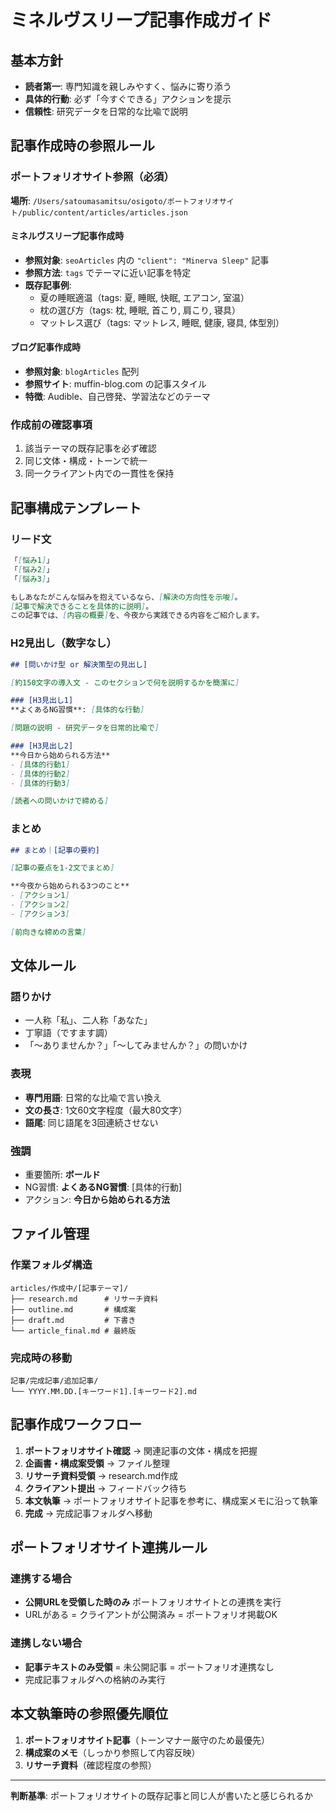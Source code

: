 # ミネルヴスリープ記事作成ガイド

## 基本方針
- **読者第一**: 専門知識を親しみやすく、悩みに寄り添う
- **具体的行動**: 必ず「今すぐできる」アクションを提示
- **信頼性**: 研究データを日常的な比喩で説明

## 記事作成時の参照ルール

### ポートフォリオサイト参照（必須）
**場所**: `/Users/satoumasamitsu/osigoto/ポートフォリオサイト/public/content/articles/articles.json`

#### ミネルヴスリープ記事作成時
- **参照対象**: `seoArticles` 内の `"client": "Minerva Sleep"` 記事
- **参照方法**: `tags` でテーマに近い記事を特定
- **既存記事例**:
  - 夏の睡眠適温（tags: 夏, 睡眠, 快眠, エアコン, 室温）
  - 枕の選び方（tags: 枕, 睡眠, 首こり, 肩こり, 寝具）
  - マットレス選び（tags: マットレス, 睡眠, 健康, 寝具, 体型別）

#### ブログ記事作成時
- **参照対象**: `blogArticles` 配列
- **参照サイト**: muffin-blog.com の記事スタイル
- **特徴**: Audible、自己啓発、学習法などのテーマ

### 作成前の確認事項
1. 該当テーマの既存記事を必ず確認
2. 同じ文体・構成・トーンで統一
3. 同一クライアント内での一貫性を保持

## 記事構成テンプレート

### リード文
```markdown
「[悩み1]」
「[悩み2]」  
「[悩み3]」

もしあなたがこんな悩みを抱えているなら、[解決の方向性を示唆]。
[記事で解決できることを具体的に説明]。
この記事では、[内容の概要]を、今夜から実践できる内容をご紹介します。
```

### H2見出し（数字なし）
```markdown
## [問いかけ型 or 解決策型の見出し]

[約150文字の導入文 - このセクションで何を説明するかを簡潔に]

### [H3見出し1]
**よくあるNG習慣**: [具体的な行動]

[問題の説明 - 研究データを日常的比喩で]

### [H3見出し2] 
**今日から始められる方法**
- [具体的行動1]
- [具体的行動2] 
- [具体的行動3]

[読者への問いかけで締める]
```

### まとめ
```markdown
## まとめ｜[記事の要約]

[記事の要点を1-2文でまとめ]

**今夜から始められる3つのこと**
- [アクション1]
- [アクション2]
- [アクション3]

[前向きな締めの言葉]
```

## 文体ルール

### 語りかけ
- 一人称「私」、二人称「あなた」
- 丁寧語（ですます調）
- 「〜ありませんか？」「〜してみませんか？」の問いかけ

### 表現
- **専門用語**: 日常的な比喩で言い換え
- **文の長さ**: 1文60文字程度（最大80文字）
- **語尾**: 同じ語尾を3回連続させない

### 強調
- 重要箇所: **ボールド**
- NG習慣: **よくあるNG習慣**: [具体的行動]
- アクション: **今日から始められる方法**

## ファイル管理

### 作業フォルダ構造
```
articles/作成中/[記事テーマ]/
├── research.md      # リサーチ資料
├── outline.md       # 構成案
├── draft.md         # 下書き
└── article_final.md # 最終版
```

### 完成時の移動
```
記事/完成記事/追加記事/
└── YYYY.MM.DD.[キーワード1].[キーワード2].md
```

## 記事作成ワークフロー

1. **ポートフォリオサイト確認** → 関連記事の文体・構成を把握
2. **企画書・構成案受領** → ファイル整理
3. **リサーチ資料受領** → research.md作成
4. **クライアント提出** → フィードバック待ち
5. **本文執筆** → ポートフォリオサイト記事を参考に、構成案メモに沿って執筆
6. **完成** → 完成記事フォルダへ移動

## ポートフォリオサイト連携ルール

### 連携する場合
- **公開URLを受領した時のみ** ポートフォリオサイトとの連携を実行
- URLがある = クライアントが公開済み = ポートフォリオ掲載OK

### 連携しない場合  
- **記事テキストのみ受領** = 未公開記事 = ポートフォリオ連携なし
- 完成記事フォルダへの格納のみ実行

## 本文執筆時の参照優先順位

1. **ポートフォリオサイト記事**（トーンマナー厳守のため最優先）
2. **構成案のメモ**（しっかり参照して内容反映）
3. **リサーチ資料**（確認程度の参照）

---

**判断基準**: ポートフォリオサイトの既存記事と同じ人が書いたと感じられるか